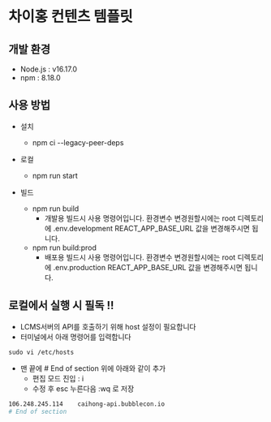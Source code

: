 # 차이홍 컨텐츠 템플릿

## 개발 환경

- Node.js : v16.17.0
- npm : 8.18.0

## 사용 방법

- 설치

  - npm ci --legacy-peer-deps

- 로컬

  - npm run start

- 빌드
  - npm run build
    - 개발용 빌드시 사용 명령어입니다. 환경변수 변경원할시에는 root 디렉토리에 .env.development REACT_APP_BASE_URL 값을 변경해주시면 됩니다.
  - npm run build:prod
    - 배포용 빌드시 사용 명령어입니다. 환경변수 변경원할시에는 root 디렉토리에 .env.production REACT_APP_BASE_URL 값을 변경해주시면 됩니다.

## 로컬에서 실행 시 필독 !!

- LCMS서버의 API를 호출하기 위해 host 설정이 필요합니다
- 터미널에서 아래 명령어를 입력합니다

```
sudo vi /etc/hosts
```

- 맨 끝에 # End of section 위에 아래와 같이 추가
  - 편집 모드 진입 : i
  - 수정 후 esc 누른다음 :wq 로 저장

```bash
106.248.245.114    caihong-api.bubblecon.io
# End of section
```
